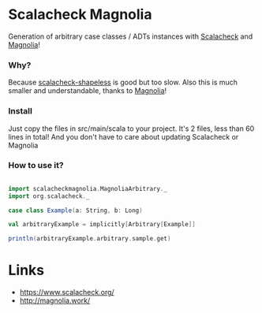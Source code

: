 # Scalacheck Magnolia

Generation of arbitrary case classes / ADTs instances with [Scalacheck](https://github.com/rickynils/scalacheck) and [Magnolia](https://github.com/propensive/magnolia)!


### Why?

Because [scalacheck-shapeless](https://github.com/alexarchambault/scalacheck-shapeless) is good but too slow.
Also this is much smaller and understandable, thanks to [Magnolia](https://github.com/propensive/magnolia)!


### Install

Just copy the files in src/main/scala to your project.
It's 2 files, less than 60 lines in total!
And you don't have to care about updating Scalacheck or Magnolia


### How to use it?

```scala

import scalacheckmagnolia.MagnoliaArbitrary._
import org.scalacheck._

case class Example(a: String, b: Long)

val arbitraryExample = implicitly[Arbitrary[Example]]

println(arbitraryExample.arbitrary.sample.get)

```

# Links

* https://www.scalacheck.org/
* http://magnolia.work/
